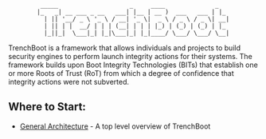 
```
         _____                    _     ____              _   
        |_   _| __ ___ _ __   ___| |__ | __ )  ___   ___ | |_ 
          | || '__/ _ \ '_ \ / __| '_ \|  _ \ / _ \ / _ \| __|
          | || | |  __/ | | | (__| | | | |_) | (_) | (_) | |_ 
          |_||_|  \___|_| |_|\___|_| |_|____/ \___/ \___/ \__|

```

TrenchBoot is a framework that allows individuals and projects to build
security engines to perform launch integrity actions for their systems. The
framework builds upon Boot Integrity Technologies (BITs) that establish one or
more Roots of Trust (RoT) from which a degree of confidence that integrity
actions were not subverted.


## Where to Start:

* [General Architecture](documentation/Architecture.md) - A top level overview of TrenchBoot

